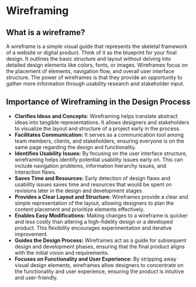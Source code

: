 # Wireframing
## What is a wireframe?
A wireframe is a simple visual guide that represents the skeletal framework of a website or digital product. Think of it as the blueprint for your final design. It outlines the basic structure and layout without delving into detailed design elements like colors, fonts, or images. Wireframes focus on the placement of elements, navigation flow, and overall user interface structure. The power of wireframes is that they provide an opportunity to gather more information through usability research and stakeholder input.

## Importance of Wireframing in the Design Process
* **Clarifies Ideas and Concepts:** Wireframing helps translate abstract ideas into tangible representations. It allows designers and stakeholders to visualize the layout and structure of a project early in the process.
* **Facilitates Communication:** It serves as a communication tool among team members, clients, and stakeholders, ensuring everyone is on the same page regarding the design and functionality.
* **Identifies Usability Issues:** By focusing on the user interface structure, wireframing helps identify potential usability issues early on. This can include navigation problems, information hierarchy issues, and interaction flaws.
* **Saves Time and Resources:** Early detection of design flaws and usability issues saves time and resources that would be spent on revisions later in the design and development stages.
* **Provides a Clear Layout and Structure:** Wireframes provide a clear and simple representation of the layout, allowing designers to plan the content placement and prioritize elements effectively.
* **Enables Easy Modifications:** Making changes to a wireframe is quicker and less costly than altering a high-fidelity design or a developed product. This flexibility encourages experimentation and iterative improvement.
* **Guides the Design Process:** Wireframes act as a guide for subsequent design and development phases, ensuring that the final product aligns with the initial vision and requirements.
* **Focuses on Functionality and User Experience:** By stripping away visual design elements, wireframes allow designers to concentrate on the functionality and user experience, ensuring the product is intuitive and user-friendly.
